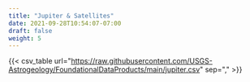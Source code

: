 ```yaml
---
title: "Jupiter & Satellites"
date: 2021-09-28T10:54:07-07:00
draft: false
weight: 5
---
```



{{< csv_table url="https://raw.githubusercontent.com/USGS-Astrogeology/FoundationalDataProducts/main/jupiter.csv" sep="," >}}

